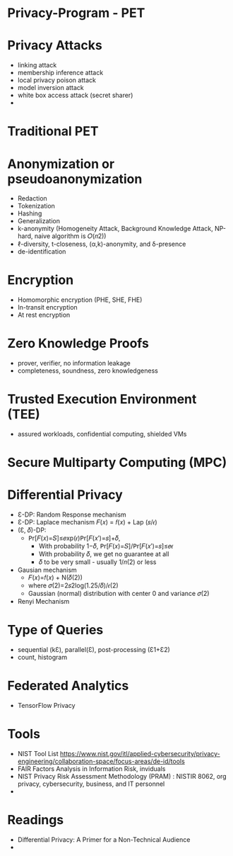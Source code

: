 # Privacy-Program - PET
# Privacy Attacks
  - linking attack
  - membership inference attack
  - local privacy poison attack 
  - model inversion attack 
  - white box access attack (secret sharer)
  - 
# Traditional PET 
# Anonymization or pseudoanonymization 
  - Redaction
  - Tokenization
  - Hashing
  - Generalization
  - k-anonymity (Homogeneity Attack, Background Knowledge Attack, NP-hard, naive algorithm is 𝑂(𝑛2))
  - ℓ-diversity, t-closeness, (α,k)-anonymity, and δ-presence
  - de-identification 
   
# Encryption 
  - Homomorphic encryption (PHE, SHE, FHE)
  - In-transit encryption
  - At rest encryption
  
# Zero Knowledge Proofs
  - prover, verifier, no information leakage
  - completeness, soundness, zero knowledgeness
  
# Trusted Execution  Environment (TEE) 
  - assured workloads, confidential computing, shielded VMs 
  
# Secure Multiparty Computing (MPC)

# Differential Privacy 
  - Ɛ-DP:  Random Response mechanism 
  - Ɛ-DP:  Laplace mechanism 𝐹(𝑥) = 𝑓(𝑥) + Lap (𝑠/𝜖)
  - (Ɛ, 𝛿)-DP: 
    - 𝖯𝗋[𝐹(𝑥)=𝑆]≤𝑒xp(𝜖)𝖯𝗋[𝐹(𝑥′)=𝑠]+𝛿, 
      - With probability 1−𝛿, 𝖯𝗋[𝐹(𝑥)=𝑆]/𝖯𝗋[𝐹(𝑥′)=𝑠]≤𝑒𝜖 
      - With probability 𝛿, we get no guarantee at all
      - 𝛿  to be very small - usually  1/𝑛(2)  or less
  - Gausian mechanism  
     - 𝐹(𝑥)=𝑓(𝑥) + N(𝛿(2))
     - where 𝜎(2)=2𝑠2log(1.25/𝛿)/𝜖(2)
     - Gaussian (normal) distribution with center 0 and variance  𝜎(2)
  - Renyi Mechanism
# Type of Queries
  - sequential (kƐ), parallel(Ɛ), post-processing (Ɛ1+Ɛ2)
  - count, histogram
# Federated Analytics
  - TensorFlow Privacy 

# Tools 
  - NIST Tool List https://www.nist.gov/itl/applied-cybersecurity/privacy-engineering/collaboration-space/focus-areas/de-id/tools
  - FAIR  Factors Analysis in Information Risk, inviduals 
  - NIST Privacy Risk Assessment Methodology (PRAM) : NISTIR 8062,  org privacy, cybersecurity, business, and IT personnel
  - 
# Readings
  - Differential Privacy: A Primer for a Non-Technical Audience
  - 
